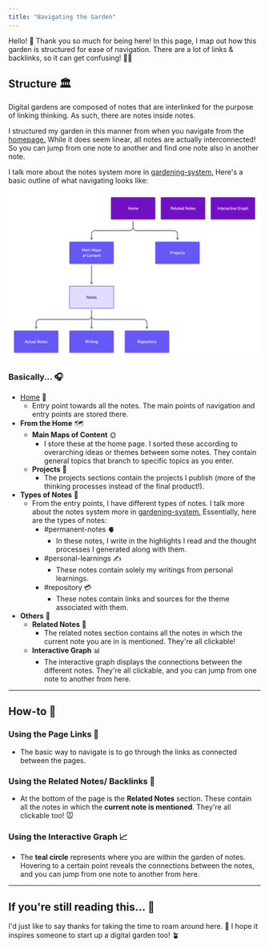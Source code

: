 ```yaml
---
title: "Navigating the Garden"
---
```


Hello! 👋 Thank you so much for being here! In this page, I map out how this garden is structured for ease of navigation. There are a lot of links & backlinks, so it can get confusing! 😵‍💫

## Structure 🏛
Digital gardens are composed of notes that are interlinked for the purpose of linking thinking. As such, there are notes inside notes.

I structured my garden in this manner from when you navigate from the [homepage.](_index.md) While it does seem linear, all notes are actually interconnected! So you can jump from one note to another and find one note also in another note.

I talk more about the notes system more in [gardening-system.](notes/home/gardening-system.md) Here's a basic outline of what navigating looks like:

![garden-new-structure](/notes/photos/garden-new-structure.png)

### Basically... 🎧
- [Home](_index.md) 🏡
	- Entry point towards all the notes. The main points of navigation and entry points are stored there.
- **From the Home** 🗺
	- **Main Maps of Content** 🌞
		- I store these at the home page. I sorted these according to overarching ideas or themes between some notes. They contain general topics that branch to specific topics as you enter.
	- **Projects** 🥰
		- The projects sections contain the projects I publish (more of the thinking processes instead of the final product!).
- **Types of Notes** 🤩
	- From the entry points, I have different types of notes. I talk more about the notes system more in [gardening-system.](notes/home/gardening-system.md) Essentially, here are the types of notes:
		- #permanent-notes 🫀
			- In these notes, I write in the highlights I read and the thought processes I generated along with them.
		- #personal-learnings  ✍️
			- These notes contain solely my writings from personal learnings.
		- #repository  💳
			- These notes contain links and sources for the theme associated with them.
- **Others** 🥳
	- **Related Notes** 🚗
		- The related notes section contains all the notes in which the current note you are in is mentioned. They're all clickable!
	- **Interactive Graph** 📊
		- The interactive graph displays the connections between the different notes. They're all clickable, and you can jump from one note to another from here.

---

## How-to 🤔

### Using the Page Links 🔗
- The basic way to navigate is to go through the links as connected between the pages.

### Using the Related Notes/ Backlinks 🛀
- At the bottom of the page is the **Related Notes** section. These contain all the notes in which the **current note is mentioned**. They're all clickable too! 🐭

### Using the Interactive Graph 📈
- The **teal circle** represents where you are within the garden of notes. Hovering to a certain point reveals the connections between the notes, and you can jump from one note to another from here.


---
## If you're still reading this... 💖
I'd just like to say thanks for taking the time to roam around here. 🥺 I hope it inspires someone to start up a digital garden too! 🪴